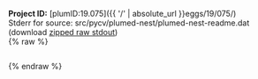 **Project ID:** [plumID:19.075]({{ '/' | absolute_url }}eggs/19/075/)  
Stderr for source:  src/pycv/plumed-nest/plumed-nest-readme.dat   
(download [zipped raw stdout](plumed-nest-readme.dat.plumed_master.stdout.txt.zip))  
{% raw %}
<pre>
</pre>
{% endraw %}
